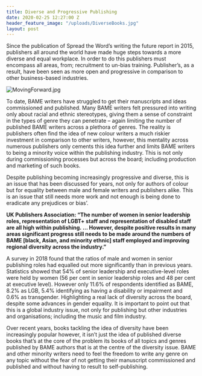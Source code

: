 ```yaml
---
title: Diverse and Progressive Publishing
date: 2020-02-25 12:27:00 Z
header_feature_image: "/uploads/DiverseBooks.jpg"
layout: post
---
```


Since the publication of Spread the Word’s writing the future report in 2015, publishers all around the world have made huge steps towards a more diverse and equal workplace. In order to do this publishers must encompass all areas, from; recruitment to un-bias training. Publisher’s, as a result, have been seen as more open and progressive in comparison to other business-based industries.

![MovingForward.jpg](/uploads/MovingForward.jpg)

To date, BAME writers have struggled to get their manuscripts and ideas commissioned and published. Many BAME writers felt pressured into writing only about racial and ethnic stereotypes, giving them a sense of constraint in the types of genre they can penetrate – again limiting the number of published BAME writers across a plethora of genres. The reality is publishers often find the idea of new colour writers a much riskier investment in comparison to other writers, however, this mentality across numerous publishers only cements this idea further and limits BAME writers to being a minority voice within the publishing industry. This is not only during commissioning processes but across the board; including production and marketing of such books.

Despite publishing becoming increasingly progressive and diverse, this is an issue that has been discussed for years, not only for authors of colour but for equality between male and female writers and publishers alike. This is an issue that still needs more work and not enough is being done to eradicate any prejudices or bias’.

**UK Publishers Association: “The number of women in senior leadership roles, representation of LGBT+ staff and representation of disabled staff are all high within publishing. … However, despite positive results in many areas significant progress still needs to be made around the numbers of BAME [black, Asian, and minority ethnic] staff employed and improving regional diversity across the industry.”**

A survey in 2018 found that the ratios of male and women in senior publishing roles had equalled out more significantly than in previous years. Statistics showed that 54% of senior leadership and executive-level roles were held by women (56 per cent in senior leadership roles and 48 per cent at executive level). However only 11.6% of respondents identified as BAME, 8.2% as LGB, 5.4% identifying as having a disability or impairment and 0.6% as transgender. Highlighting a real lack of diversity across the board, despite some advances in gender equality. It is important to point out that this is a global industry issue, not only for publishing but other industries and organisations; including the music and film industry.

Over recent years, books tackling the idea of diversity have been increasingly popular however, it isn’t just the idea of published diverse books that’s at the core of the problem its books of all topics and genres published by BAME authors that is at the centre of the diversity issue. BAME and other minority writers need to feel the freedom to write any genre on any topic without the fear of not getting their manuscript commissioned and published and without having to result to self-publishing.
